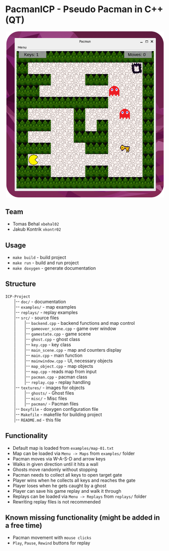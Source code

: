 # PacmanICP - Pseudo Pacman in C++ (QT)
<p align="center">
<img src="./doc/pacmun.png" width=500>
</p>

## Team
- Tomas Behal `xbehal02`
- Jakub Kontrik `xkontr02`


## Usage
- `make build` - build project
- `make run` - build and run project
- `make doxygen` - generate documentation


## Structure
`ICP-Project`\
  |-- `doc/` - documentation\
  |-- `examples/` - map examples\
  |-- `replays/` - replay examples\
  |-- `src/` - source files\
  |  |-- `backend.cpp` - backend functions and map control\
  |  |-- `gameover_scene.cpp` - game over window\
  |  |-- `gamestate.cpp` - game scene\
  |  |-- `ghost.cpp` - ghost class\
  |  |-- `key.cpp` - key class\
  |  |-- `main_scene.cpp` - map and counters display\
  |  |-- `main.cpp` - main function\
  |  |-- `mainwindow.cpp` - UI, necessary objects\
  |  |-- `map_object.cpp` - map objects\
  |  |-- `map.cpp` - reads map from input\
  |  |-- `pacman.cpp` - pacman class\
  |  |-- `replay.cpp` - replay handling\
  |-- `textures/` - images for objects\
  |  |-- `ghosts/` - Ghost files\
  |  |-- `misc/` - Misc files\
  |  |-- `pacman/` - Pacman files\
  |-- `Doxyfile` - doxygen configuration file\
  |-- `Makefile` - makefile for building project\
  |-- `README.md` - this file


## Functionality
- Default map is loaded from `examples/map-01.txt`
- Map can be loaded via `Menu -> Maps` from `examples/` folder
- Pacman moves via W-A-S-D and arrow keys
- Walks in given direction until it hits a wall
- Ghosts move randomly without stopping
- Pacman needs to collect all keys to open target gate
- Player wins when he collects all keys and reaches the gate
- Player loses when he gets caught by a ghost
- Player can save his game replay and walk it through
- Replays can be loaded via `Menu -> Replays` from `replays/` folder
- Rewriting replay files is not recommended

## Known missing functionality (might be added in a free time)
- Pacman movement with `mouse clicks`
- `Play`, `Pause`, `Rewind` buttons for replay
